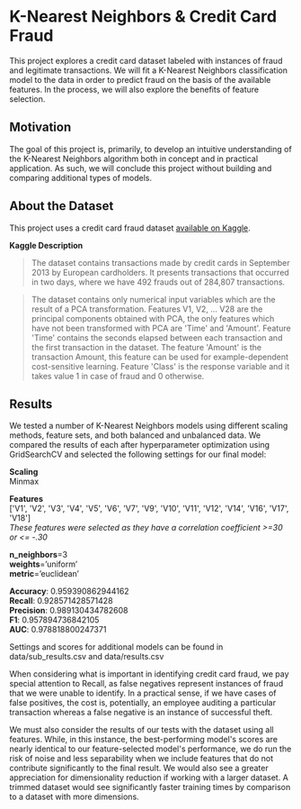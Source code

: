 # K-Nearest Neighbors & Credit Card Fraud

This project explores a credit card dataset labeled with instances of fraud and legitimate transactions. We will fit a K-Nearest Neighbors classification model to the data in order to predict fraud on the basis of the available features. In the process, we will also explore the benefits of feature selection.


## Motivation

The goal of this project is, primarily, to develop an intuitive understanding of the K-Nearest Neighbors algorithm both in concept and in practical application. As such, we will conclude this project without building and comparing additional types of models.


## About the Dataset

This project uses a credit card fraud dataset [available on Kaggle](https://https//www.kaggle.com/mlg-ulb/creditcardfraud).

**Kaggle Description**

> The dataset contains transactions made by credit cards in September 2013 by European cardholders. It presents transactions that occurred in two days, where we have 492 frauds out of 284,807 transactions.

> The dataset contains only numerical input variables which are the result of a PCA transformation. Features V1, V2, … V28 are the principal components obtained with PCA, the only features which have not been transformed with PCA are 'Time' and 'Amount'. Feature 'Time' contains the seconds elapsed between each transaction and the first transaction in the dataset. The feature 'Amount' is the transaction Amount, this feature can be used for example-dependent cost-sensitive learning. Feature 'Class' is the response variable and it takes value 1 in case of fraud and 0 otherwise.


## Results

We tested a number of K-Nearest Neighbors models using different scaling methods, feature sets, and both balanced and unbalanced data. We compared the results of each after hyperparameter optimization using GridSearchCV and selected the following settings for our final model:

**Scaling**<br />
Minmax

**Features**<br />
['V1', 'V2', 'V3', 'V4', 'V5', 'V6', 'V7', 'V9', 'V10', 'V11', 'V12', 'V14', 'V16', 'V17', 'V18']<br />
_These features were selected as they have a correlation coefficient >=30 or &lt;= -.30_

**n_neighbors**=3<br />
**weights**=’uniform’<br />
**metric**=’euclidean’<br />

**Accuracy**: 0.959390862944162<br />
**Recall**: 0.928571428571428<br />
**Precision**: 0.989130434782608<br />
**F1**: 0.957894736842105<br />
**AUC**: 0.978818800247371<br />

Settings and scores for additional models can be found in data/sub_results.csv and data/results.csv

When considering what is important in identifying credit card fraud, we pay special attention to Recall, as false negatives represent instances of fraud that we were unable to identify. In a practical sense, if we have cases of false positives, the cost is, potentially, an employee auditing a particular transaction whereas a false negative is an instance of successful theft.

We must also consider the results of our tests with the dataset using all features. While, in this instance, the best-performing model's scores are nearly identical to our feature-selected model's performance, we do run the risk of noise and less separability when we include features that do not contribute significantly to the final result. We would also see a greater appreciation for dimensionality reduction if working with a larger dataset. A trimmed dataset would see significantly faster training times by comparison to a dataset with more dimensions.
